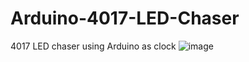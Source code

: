 # Arduino-4017-LED-Chaser
4017 LED chaser using Arduino as clock
![image](https://user-images.githubusercontent.com/99255500/158336855-7cdd3227-e0b2-4c86-a19b-5a0211dd8206.png)
